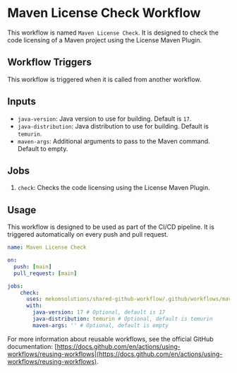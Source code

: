 # Maven License Check Workflow

This workflow is named `Maven License Check`. It is designed to check the code licensing of a Maven project using the License Maven Plugin.

## Workflow Triggers

This workflow is triggered when it is called from another workflow.

## Inputs

- `java-version`: Java version to use for building. Default is `17`.
- `java-distribution`: Java distribution to use for building. Default is `temurin`.
- `maven-args`: Additional arguments to pass to the Maven command. Default to empty.

## Jobs

1. `check`: Checks the code licensing using the License Maven Plugin.

## Usage

This workflow is designed to be used as part of the CI/CD pipeline. It is triggered automatically on every push and pull request.

```yaml
name: Maven License Check

on:
  push: [main]
  pull_request: [main]

jobs:
    check:
      uses: mekomsolutions/shared-github-workflow/.github/workflows/maven-license-check.yml@main
      with:
        java-version: 17 # Optional, default is 17
        java-distribution: temurin # Optional, default is temurin
        maven-args: '' # Optional, default is empty
```

For more information about reusable workflows, see the official GitHub documentation: [https://docs.github.com/en/actions/using-workflows/reusing-workflows](https://docs.github.com/en/actions/using-workflows/reusing-workflows).
